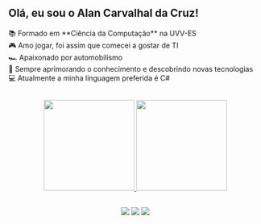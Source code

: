 ## Olá, eu sou o Alan Carvalhal da Cruz!
<div>
  📚 Formado em **Ciência da Computação** na UVV-ES <br>
  🎮 Amo jogar, foi assim que comecei a gostar de TI <br>
  🏎️ Apaixonado por automobilismo <br>
  🧠 Sempre aprimorando o conhecimento e descobrindo novas tecnologias <br>
  💻 Atualmente a minha linguagem preferida é C#
</div>

##

<div align="center">
  <a href="https://github.com/AlanCarvalhal">
  <img height="180em" src="https://github-readme-stats.vercel.app/api?username=AlanCarvalhal&show_icons=true&theme=gruvbox&include_all_commits=true&count_private=true"/>
  <img height="180em" src="https://github-readme-stats.vercel.app/api/top-langs/?username=AlanCarvalhal&layout=compact&langs_count=7&theme=gruvbox"/>
</div>

##

<div align="center"> 
  <a href="https://instagram.com/alan_carvalhal" target="_blank"><img src="https://img.shields.io/badge/-Instagram-%23E4405F?style=for-the-badge&logo=instagram&logoColor=white" target="_blank"></a>
  <a href="https://www.linkedin.com/in/alan-carvalhal-da-cruz" target="_blank"><img src="https://img.shields.io/badge/-LinkedIn-%230077B5?style=for-the-badge&logo=linkedin&logoColor=white" target="_blank"></a>
  <a href = "mailto:alancarvalhal@gmail.com"><img src="https://img.shields.io/badge/-Gmail-%23333?style=for-the-badge&logo=gmail&logoColor=white" target="_blank"></a>
</div>
